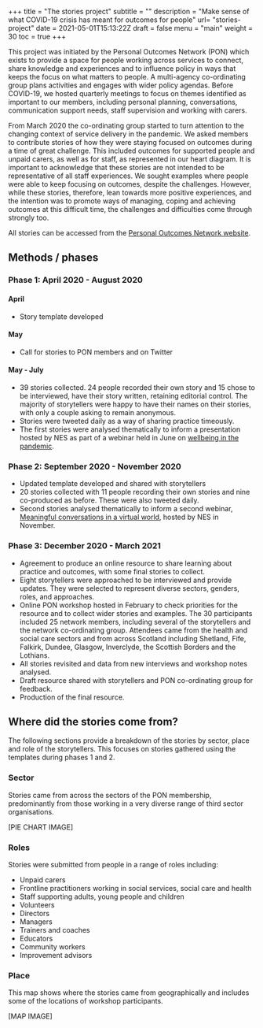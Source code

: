+++
title = "The stories project"
subtitle = ""
description = "Make sense of what COVID-19 crisis has meant for outcomes for people"
url= "stories-project"
date = 2021-05-01T15:13:22Z
draft = false
menu = "main"
weight = 30
toc = true
+++

This project was initiated by the Personal Outcomes Network (PON) which exists to provide a space for people working across services to connect, share knowledge and experiences and to influence policy in ways that keeps the focus on what matters to people. A multi-agency co-ordinating group plans activities and engages with wider policy agendas. Before COVID-19, we hosted quarterly meetings to focus on themes identified as important to our members, including personal planning, conversations, communication support needs, staff supervision and working with carers.

From March 2020 the co-ordinating group started to turn attention to the changing context of service delivery in the pandemic.  We asked members to contribute stories of how they were staying focused on outcomes during a time of great challenge.  This included outcomes for supported people and unpaid carers, as well as for staff, as represented in our heart diagram. It is important to acknowledge that these stories are not intended to be representative of all staff experiences.  We sought examples where people were able to keep focusing on outcomes, despite the challenges.  However, while these stories, therefore, lean towards more positive experiences, and the intention was to promote ways of managing, coping and achieving outcomes at this difficult time, the challenges and difficulties come through strongly too.

All stories can be accessed from the [Personal Outcomes Network website](https://personaloutcomes.network/).

## Methods / phases

### Phase 1: April 2020 - August 2020

#### April

* Story template developed

#### May

* Call for stories to PON members and on Twitter

#### May - July

* 39 stories collected. 24 people recorded their own story and 15 chose to be interviewed, have their story written, retaining editorial control. The majority of storytellers were happy to have their names on their stories, with only a couple asking to remain anonymous.
* Stories were tweeted daily as a way of sharing practice timeously.
* The first stories were analysed thematically to inform a presentation hosted by NES as part of a webinar held in June on [wellbeing in the pandemic](https://vimeo.com/433717583).

### Phase 2: September 2020 - November 2020

* Updated template developed and shared with storytellers
* 20 stories collected with 11 people recording their own stories and nine co-produced as before. These were also tweeted daily.
* Second stories analysed thematically to inform a second webinar, [Meaningful conversations in a virtual world](https://vimeo.com/486438202), hosted by NES in November.

### Phase 3: December 2020 - March 2021

* Agreement to produce an online resource to share learning about practice and outcomes, with some final stories to collect.
* Eight storytellers were approached to be interviewed and provide updates. They were selected to represent diverse sectors, genders, roles, and approaches.
* Online PON workshop hosted in February to check priorities for the resource and to collect wider stories and examples. The 30 participants included 25 network members, including several of the storytellers and the network co-ordinating group. Attendees came from the health and social care sectors and from across Scotland including Shetland, Fife, Falkirk, Dundee, Glasgow, Inverclyde, the Scottish Borders and the Lothians.
* All stories revisited and data from new interviews and workshop notes analysed.
* Draft resource shared with storytellers and PON co-ordinating group for feedback.
* Production of the final resource.

## Where did the stories come from?

The following sections provide a breakdown of the stories by sector, place and role of the storytellers. This focuses on stories gathered using the templates during phases 1 and 2.

### Sector

Stories came from across the sectors of the PON membership, predominantly from those working in a very diverse range of third sector organisations.

[PIE CHART IMAGE]

### Roles

Stories were submitted from people in a range of roles including:

* Unpaid carers
* Frontline practitioners working in social services, social care and health
* Staff supporting adults, young people and children
* Volunteers
* Directors
* Managers
* Trainers and coaches
* Educators
* Community workers
* Improvement advisors

### Place

This map shows where the stories came from geographically and includes some of the locations of workshop participants.

[MAP IMAGE]